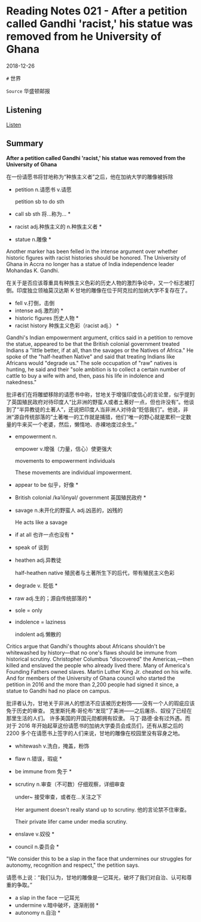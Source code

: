 # Reading Notes 021 - After a petition called Gandhi 'racist,' his statue was removed from he University of Ghana

2018-12-26



`#` 世界

`Source` 华盛顿邮报



## Listening

[Listen](https://reading.liulishuo.com/share/audios/NTJjMDEwMDAwMDAwMDE0Yg==?login=44086617)



## Summary

**After a petition called Gandhi 'racist,' his statue was removed from the University of Ghana**

在一份请愿书将甘地称为“种族主义者”之后，他在加纳大学的雕像被拆除

* petition n.请愿书 v.请愿

  petition sb to do sth

* call sb sth 将...称为...  * 

* racist adj.种族主义的 n.种族主义者 * 

* statue n.雕像 * 


Another marker has been felled in the intense argument over whether historic figures with racist histories should be honored. The University of Ghana in Accra no longer has a statue of India independence leader Mohandas K. Gandhi.

在关于是否应该尊重具有种族主义色彩的历史人物的激烈争论中，又一个标志被打倒。印度独立领袖莫汉达斯 K·甘地的雕像在位于阿克拉的加纳大学不复存在了。

* fell v.打倒，击倒
* intense adj.激烈的 * 
* historic figures 历史人物 * 
* racist history 种族主义色彩（racist adj.） * 



Gandhi's Indian empowerment argument, critics said in a petition to remove the statue, appeared to be that the British colonial government treated Indians a "little better, if at all, than the savages or the Natives of Africa." He spoke of the "half-heathen Native" and said that treating Indians like Africans would "degrade us." The sole occupation of "raw" natives is hunting, he said and their "sole ambition is to collect a certain number of cattle to buy a wife with and, then, pass his life in indolence and nakedness."

批评者们在将雕塑移除的请愿书中称，甘地关于增强印度信心的言论里，似乎提到了英国殖民政府对待印度人“比非洲的野蛮人或者土著好一点，但也许没有”。他谈到了“半异教徒的土著人”，还说把印度人当非洲人对待会“贬低我们”。他说，非洲“源自传统部落的”土著唯一的工作就是捕猎，他们“唯一的野心就是累积一定数量的牛来买一个老婆，然后，懒惰地、赤裸地度过余生。”

* empowerment n.

  empower v.增强（力量，信心）使更强大

  movements to empowerment individuals

  These movements are individual impowerment.

* appear to be 似乎，好像 *

* British colonial /kəˈlōnyəl/ government 英国殖民政府 *

* savage n.未开化的野蛮人 adj.凶恶的，凶残的

  He acts like a savage

* if at all 也许一点也没有 * 

* speak of 谈到

* heathen adj.异教徒

  half-heathen native 殖民者与土著所生下的后代，带有殖民主义色彩

* degrade v. 贬低 * 

* raw adj.生的；源自传统部落的 * 

* sole = only 

* indolence = laziness

  indolent adj.懒散的



Critics argue that Gandhi's thoughts about Africans shouldn't be whitewashed by history—that no one's flaws should be immune from historical scrutiny. Christopher Columbus "discovered" the Americas,—then killed and enslaved the people who already lived there. Many of America's Founding Fathers owned slaves. Martin Luther King Jr. cheated on his wife. And for members of the University of Ghana council who started the petition in 2016 and the more than 2,200 people had signed it since, a statue to Gandhi had no place on campus.

批评者认为，甘地关于非洲人的想法不应该被历史粉饰——没有一个人的瑕疵应该免于历史的审查。 克里斯托弗·哥伦布“发现”了美洲——之后屠杀、奴役了已经在那里生活的人们。 许多美国的开国元勋都拥有奴隶。 马丁·路德·金有过外遇。而对于 2016 年开始起草这份请愿书的加纳大学委员会成员们，还有从那之后的 2200 多个在请愿书上签字的人们来说，甘地的雕像在校园里没有容身之地。

* whitewash v.洗白，掩盖，粉饰

* flaw n.错误，瑕疵 * 

* be immune  from 免于 * 

* scrutiny n.审查（不可数）仔细观察，详细审查

  under~ 接受审查，或者在...关注之下

  Her argument doesn't really stand up to scrutiny. 他的言论禁不住审查。

  Their private lifer came under media scrutiny.

* enslave v.奴役 * 

* council n.委员会 * 



"We consider this to be a slap in the face that undermines our struggles for autonomy, recognition and respect," the petition says.

请愿书上说：“我们认为，甘地的雕像是一记耳光，破坏了我们对自治、认可和尊重的争取。”

* a slap in the face 一记耳光
* undermine v.暗中破坏，逐渐削弱 * 
* autonomy n.自治 * 



